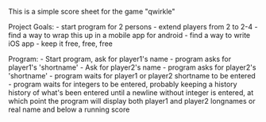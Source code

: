 This is a simple score sheet for the game "qwirkle"

Project Goals:
	-  start program for 2 persons
	-  extend players from 2 to 2-4
	-  find a way to wrap this up in a mobile app for android
	-  find a way to write iOS app
	-  keep it free, free, free

Program:
	-  Start program, ask for player1's name
		- program asks for player1's 'shortname'
	-  Ask for player2's name
		- program asks for player2's 'shortname'
	-  program waits for player1 or player2 shortname to be entered
		- program waits for integers to be entered, probably keeping a history
		  history of what's been entered until a newline without integer is 
		  entered, at which point the program will display both player1 and 
		  player2 longnames or real name and below a running score

